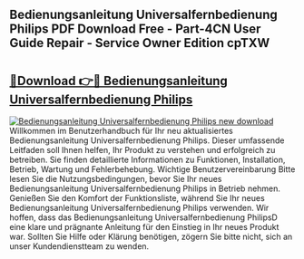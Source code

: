 ## Bedienungsanleitung Universalfernbedienung Philips PDF Download Free - Part-4CN User Guide Repair - Service Owner Edition cpTXW

# <h2><a href="http://df5u1g.blite.top/?on=Bedienungsanleitung+Universalfernbedienung+Philips">🔗Download 👉🔴 Bedienungsanleitung Universalfernbedienung Philips</a></h2>

[![Bedienungsanleitung Universalfernbedienung Philips new download](https://i.imgur.com/lujVjoI.png)](http://df5u1g.blite.top/?on=Bedienungsanleitung+Universalfernbedienung+Philips)
Willkommen im Benutzerhandbuch für Ihr neu aktualisiertes Bedienungsanleitung Universalfernbedienung Philips. Dieser umfassende Leitfaden soll Ihnen helfen, Ihr Produkt zu verstehen und erfolgreich zu betreiben. Sie finden detaillierte Informationen zu Funktionen, Installation, Betrieb, Wartung und Fehlerbehebung. Wichtige Benutzervereinbarung Bitte lesen Sie die Nutzungsbedingungen, bevor Sie Ihr neues Bedienungsanleitung Universalfernbedienung Philips in Betrieb nehmen. Genießen Sie den Komfort der Funktionsliste, während Sie Ihr neues Bedienungsanleitung Universalfernbedienung Philips verwenden. Wir hoffen, dass das Bedienungsanleitung Universalfernbedienung PhilipsD eine klare und prägnante Anleitung für den Einstieg in Ihr neues Produkt war. Sollten Sie Hilfe oder Klärung benötigen, zögern Sie bitte nicht, sich an unser Kundendienstteam zu wenden.
